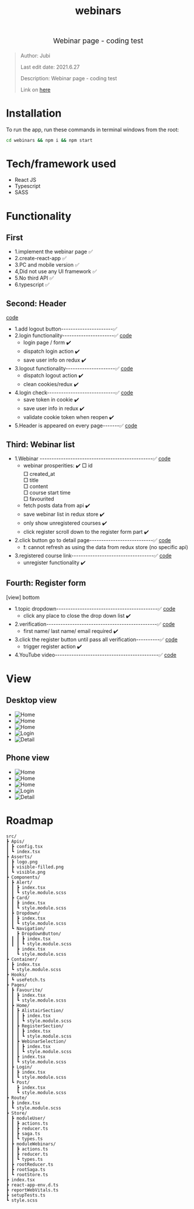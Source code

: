 <h1 align="center">
  webinars
  <br>
  <br>
</h1>
<p align="center" style="font-size: 1.2rem;">Webinar page - coding test </p>

> Author: Jubi
> 
> Last edit date: 2021.6.27
>
> Description: Webinar page - coding test
>
> Link on [here]()

# Installation
To run the app, run these commands in terminal windows from the root:

```bash
cd webinars && npm i && npm start
```

# Tech/framework used
* React JS
* Typescript
* SASS

# Functionality
## First 
* 1.implement the webinar page         ✅ 
* 2.create-react-app                   ✅ 
* 3.PC and mobile version              ✅ 
* 4,Did not use any UI framework       ✅ 
* 5.No third API                       ✅ 
* 6.typescript                         ✅ 
  
## Second: Header
[code](https://github.com/jubi33717f/webinars/blob/master/src/Components/Navigation/index.tsx)
* 1.add logout button----------------------✅
* 2.login functionality----------------------✅ [code](https://github.com/jubi33717f/webinars/blob/master/src/Pages/Login/index.tsx) 
    - login page / form                    ✔️ 
    - dispatch login action                ✔️ 
    - save user info on redux              ✔️ 
* 3.logout functionality---------------------✅ [code](https://github.com/jubi33717f/webinars/blob/master/src/Components/Navigation/index.tsx)
    - dispatch logout action               ✔️ 
    - clean cookies/redux                  ✔️ 
* 4.login check-----------------------------✅ [code](https://github.com/jubi33717f/webinars/blob/master/src/Route/index.tsx)
    - save token in cookie                 ✔️ 
    - save user info in redux              ✔️ 
    - validate cookie token when reopen    ✔️ 
* 5.Header is appeared on every page-------✅ [code](https://github.com/jubi33717f/webinars/blob/master/src/Container/index.tsx)
  
## Third: Webinar list
* 1.Webinar ------------------------------------------------✅ [code](https://github.com/jubi33717f/webinars/blob/master/src/Pages/Home/WebinarSelection/index.tsx)
    - webinar prosperities:                                  ✔️
        □ id                                                       
        □ created_at                                                
        □ title                                                    
        □ content                                                 
        □ course start time                                        
        □ favourited                                              
    - fetch posts data from api                              ✔️ 
    - save webinar list in redux store                       ✔️
    - only show unregistered courses                         ✔️
    - click register scroll down to the register form part   ✔️  
* 2.click button go to detail page---------------------------✅ [code](https://github.com/jubi33717f/webinars/blob/master/src/Pages/Post/index.tsx)
    - ❗️: cannot refresh as using the data from redux store (no specific api)
* 3.registered course link-----------------------------------✅ [code](https://github.com/jubi33717f/webinars/blob/master/src/Pages/Favourite/index.tsx)
    -  unregister functionality                              ✔️ 

## Fourth: Register form
[view] bottom
* 1.topic dropdown-------------------------------------------✅ [code](https://github.com/jubi33717f/webinars/blob/master/src/Components/Dropdown/index.tsx)
    -  click any place to close the drop down list           ✔️
* 2.verification-----------------------------------------------✅ [code](https://github.com/jubi33717f/webinars/blob/master/src/Pages/Home/RegisterSection/index.tsx)
    - first name/ last name/ email required                  ✔️
* 3.click the register button until pass all verification----------✅ [code](https://github.com/jubi33717f/webinars/blob/master/src/Pages/Home/RegisterSection/index.tsx)
    - trigger register action                                ✔️
* 4.YouTube video--------------------------------------------✅ [code](https://github.com/jubi33717f/webinars/blob/master/src/Pages/Home/AlistairSection/index.tsx)



# View
## Desktop view
- ![Home](https://imgur.com/m4u5muF.jpg)
- ![Home](https://imgur.com/ZAycF8h.jpg)
- ![Home](https://imgur.com/7eh7Uyy.jpg)
- ![Login](https://imgur.com/g5WLUUy.jpg)
- ![Detail](https://imgur.com/yhI7IOw.jpg)

## Phone view
- ![Home](https://i.ibb.co/vJQnj7Q/phone1.jpg)
- ![Home](https://i.ibb.co/PrvcQ26/phone3.jpg)
- ![Home](https://i.ibb.co/hRbP5hF/phone4.jpg)
- ![Login](https://i.ibb.co/VDGxjqF/phone2.jpg)
- ![Detail](https://i.ibb.co/GxwjTY7/phone5.jpg)

# Roadmap
```
src/
┣ Apis/
┃ ┣ config.tsx
┃ ┗ index.tsx
┣ Asserts/
┃ ┣ logo.png
┃ ┣ visible-filled.png
┃ ┗ visible.png
┣ Components/
┃ ┣ Alert/
┃ ┃ ┣ index.tsx
┃ ┃ ┗ style.module.scss
┃ ┣ Card/
┃ ┃ ┣ index.tsx
┃ ┃ ┗ style.module.scss
┃ ┣ Dropdown/
┃ ┃ ┣ index.tsx
┃ ┃ ┗ style.module.scss
┃ ┗ Navigation/
┃   ┣ DropdownButton/
┃ ┃ ┃ ┣ index.tsx
┃ ┃ ┃ ┗ style.module.scss
┃   ┣ index.tsx
┃   ┗ style.module.scss
┣ Container/
┃ ┣ index.tsx
┃ ┗ style.module.scss
┣ Hooks/
┃ ┗ useFetch.ts
┣ Pages/
┃ ┣ Favourite/
┃ ┃ ┣ index.tsx
┃ ┃ ┗ style.module.scss
┃ ┣ Home/
┃ ┃ ┣ AlistairSection/
┃ ┃ ┃ ┣ index.tsx
┃ ┃ ┃ ┗ style.module.scss
┃ ┃ ┣ RegisterSection/
┃ ┃ ┃ ┣ index.tsx
┃ ┃ ┃ ┗ style.module.scss
┃ ┃ ┣ WebinarSelection/
┃ ┃ ┃ ┣ index.tsx
┃ ┃ ┃ ┗ style.module.scss
┃ ┃ ┣ index.tsx
┃ ┃ ┗ style.module.scss
┃ ┣ Login/
┃ ┃ ┣ index.tsx
┃ ┃ ┗ style.module.scss
┃ ┗ Post/
┃   ┣ index.tsx
┃   ┗ style.module.scss
┣ Route/
┃ ┣ index.tsx
┃ ┗ style.module.scss
┣ Store/
┃ ┣ moduleUser/
┃ ┃ ┣ actions.ts
┃ ┃ ┣ reducer.ts
┃ ┃ ┣ saga.ts
┃ ┃ ┗ types.ts
┃ ┣ moduleWebinars/
┃ ┃ ┣ actions.ts
┃ ┃ ┣ reducer.ts
┃ ┃ ┗ types.ts
┃ ┣ rootReducer.ts
┃ ┣ rootSaga.ts
┃ ┗ rootStore.ts
┣ index.tsx
┣ react-app-env.d.ts
┣ reportWebVitals.ts
┣ setupTests.ts
┗ style.scss
```

